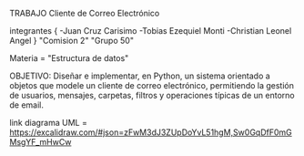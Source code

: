TRABAJO Cliente de Correo Electrónico

integrantes {
  -Juan Cruz Carisimo
  -Tobias Ezequiel Monti
  -Christian Leonel Angel
}
"Comision 2"
"Grupo 50"

Materia = "Estructura de datos"

OBJETIVO: Diseñar e implementar, en Python, un sistema orientado a objetos que modele un cliente de
 correo electrónico, permitiendo la gestión de usuarios, mensajes, carpetas, filtros y operaciones típicas de
 un entorno de email.

link diagrama UML = https://excalidraw.com/#json=zFwM3dJ3ZUpDoYvL51hgM,Sw0GqDfF0mGMsgYF_mHwCw
